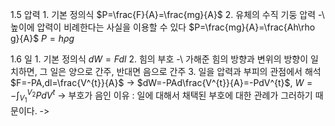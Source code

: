 1.5 압력
1\. 기본 정의식
$P=\frac{F}{A}=\frac{mg}{A}$
2\. 유체의 수직 기둥 압력
-\ 높이에 압력이 비례한다는 사실을 이용할 수 있다
$P=\frac{mg}{A}=\frac{Ah\rho g}{A}$
$P=h\rho g$

1.6 일
1\. 기본 정의식
$dW=Fdl$
2\. 힘의 부호
-\ 가해준 힘의 방향과 변위의 방향이 일치하면, 그 일은 양으로 간주, 반대면 음으로 간주
3\. 일을 압력과 부피의 관점에서 해석
$F=-PA,dl=\frac{V^{t}}{A}$
-> $dW=-PAd\frac{V^{t}}{A}=-PdV^{t}$, $W=-\int_{V_1}^{V_2} PdV^{t}$
-> 부호가 음인 이유 : 일에 대해서 채택된 부호에 대한 관례가 그러하기 때문이다.
-> 